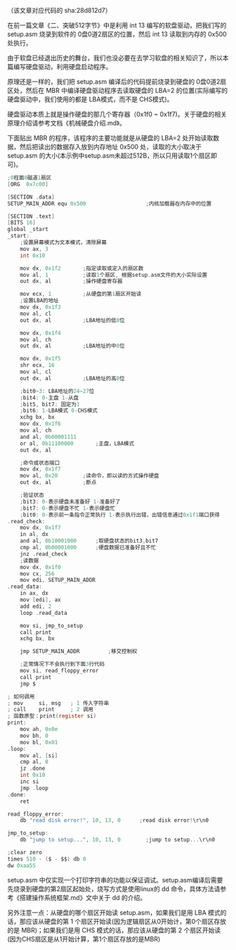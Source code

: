 （该文章对应代码的 sha:28d812d7）

在前一篇文章《二、突破512字节》中是利用 int 13 编写的软盘驱动，把我们写的 setup.asm 烧录到软件的 0盘0道2扇区的位置，然后 int 13 读取到内存的 0x500 处执行。

由于软盘已经退出历史的舞台，我们也没必要在去学习软盘的相关知识了，所以本篇编写硬盘驱动，利用硬盘启动程序。

原理还是一样的，我们把 setup.asm 编译后的代码提前烧录到硬盘的 0盘0道2扇区处，然后在 MBR 中编译硬盘驱动程序去读取硬盘的 LBA=2 的位置(实际编写的硬盘驱动中，我们使用的都是 LBA模式，而不是 CHS模式)。

硬盘驱动本质上就是操作硬盘的那几个寄存器（0x1f0 ~ 0x1f7)。关于硬盘的相关原理介绍请参考文档《机械硬盘介绍.md》。

下面贴出 MBR 的程序，该程序的主要功能就是从硬盘的 LBA=2 处开始读取数据，然后把读出的数据存入放到内存地址 0x500 处，读取的大小取决于 setup.asm 的大小(本示例中setup.asm未超过512B，所以只用读取1个扇区即可)。

```c
;0柱面0磁道1扇区
[ORG  0x7c00]

[SECTION .data]
SETUP_MAIN_ADDR equ 0x500                   ;内核加载器在内存中的位置

[SECTION .text]
[BITS 16]
global _start
_start:
    ;设置屏幕模式为文本模式，清除屏幕
    mov ax, 3
    int 0x10

    mov dx, 0x1f2       ;指定读取或定入的扇区数
    mov al, 1           ;读取1个扇区, 根据setup.asm文件的大小实际设置
    out dx, al          ;操作硬盘寄存器

    mov ecx, 1          ;从硬盘的第1扇区开始读
    ;设置LBA的地址
    mov dx, 0x1f3
    mov al, cl
    out dx, al          ;LBA地址的低8位

    mov dx, 0x1f4
    mov al, ch
    out dx, al          ;LBA地址的中8位

    mov dx, 0x1f5
    shr ecx, 16
    mov al, cl
    out dx, al          ;LBA地址的高8位

    ;bit0~3: LBA地址的24~27位
    ;bit4: 0-主盘 1-从盘
    ;bit5, bit7: 固定为1
    ;bit6: 1-LBA模式 0-CHS模式
    xchg bx, bx
    mov dx, 0x1f6
    mov al, ch
    and al, 0b00001111
    or al, 0b11100000       ;主盘，LBA模式
    out dx, al

    ;命令或状态端口
    mov dx, 0x1f7
    mov al, 0x20        ;读命令，即以读的方式操作硬盘
    out dx, al          ;断点

    ;验证状态
    ;bit3: 0-表示硬盘未准备好 1-准备好了
    ;bit7: 0-表示硬盘不忙 1-表示硬盘忙
    ;bit0: 0-表示前一条指令正常执行 1-表示执行出错，出错信息通过0x1f1端口获得
.read_check:
    mov dx, 0x1f7
    in al, dx
    and al, 0b10001000      ;取硬盘状态的bit3,bit7
    cmp al, 0b00001000      ;硬盘数据已准备好且不忙
    jnz .read_check
    ;读数据
    mov dx, 0x1f0
    mov cx, 256
    mov edi, SETUP_MAIN_ADDR
.read_data:
    in ax, dx
    mov [edi], ax
    add edi, 2
    loop .read_data

    mov si, jmp_to_setup
    call print
    xchg bx, bx

    jmp SETUP_MAIN_ADDR         ;移交控制权

    ;正常情况下不会执行到下面3行代码
    mov si, read_floppy_error
    call print
    jmp $

; 如何调用
; mov     si, msg   ; 1 传入字符串
; call    print     ; 2 调用
; 函数原型：print(register si)
print:
    mov ah, 0x0e
    mov bh, 0
    mov bl, 0x01
.loop:
    mov al, [si]
    cmp al, 0
    jz .done
    int 0x10
    inc si
    jmp .loop
.done:
    ret

read_floppy_error:
    db "read disk error!", 10, 13, 0      ;read disk error!\r\n0

jmp_to_setup:
    db "jump to setup...", 10, 13, 0        ;jump to setup...\r\n0

;clear zero
times 510 - ($ - $$) db 0
dw 0xaa55
```

setup.asm 中仅实现一个打印字符串的功能以保证调试。setup.asm编译后需要先烧录到硬盘的第2扇区起始处，烧写方式是使用linux的 dd 命令，具体方法请参考《搭建操作系统框架.md》文中关于 dd 的介绍。

另外注意一点：从硬盘的哪个扇区开始读 setup.asm，如果我们是用 LBA 模式的话，那应该从硬盘的第 1 个扇区开始读(因为逻辑扇区从0开始计，第0个扇区存放的是 MBR)；如果我们是用 CHS 模式的话，那应该从硬盘的第 2 个扇区开始读(因为CHS扇区是从1开始计算，第1个扇区存放的是MBR)

